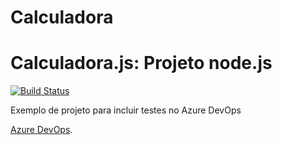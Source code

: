 # Calculadora
Calculadora.js: Projeto node.js
==============================================

[![Build Status](https://dev.azure.com/Professor0566/Professor/_apis/build/status/corsec00.Calculadora?branchName=main)](https://dev.azure.com/Professor0566/Professor/_build/latest?definitionId=1&branchName=main)

Exemplo de projeto para incluir testes no Azure DevOps

[Azure DevOps](https://azure.com/devops).

